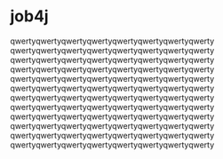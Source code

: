 # job4j

qwertyqwertyqwertyqwertyqwertyqwertyqwertyqwerty
qwertyqwertyqwertyqwertyqwertyqwertyqwertyqwerty
qwertyqwertyqwertyqwertyqwertyqwertyqwertyqwerty
qwertyqwertyqwertyqwertyqwertyqwertyqwertyqwerty
qwertyqwertyqwertyqwertyqwertyqwertyqwertyqwerty
qwertyqwertyqwertyqwertyqwertyqwertyqwertyqwerty
qwertyqwertyqwertyqwertyqwertyqwertyqwertyqwerty
qwertyqwertyqwertyqwertyqwertyqwertyqwertyqwerty
qwertyqwertyqwertyqwertyqwertyqwertyqwertyqwerty
qwertyqwertyqwertyqwertyqwertyqwertyqwertyqwerty
qwertyqwertyqwertyqwertyqwertyqwertyqwertyqwerty
qwertyqwertyqwertyqwertyqwertyqwertyqwertyqwerty